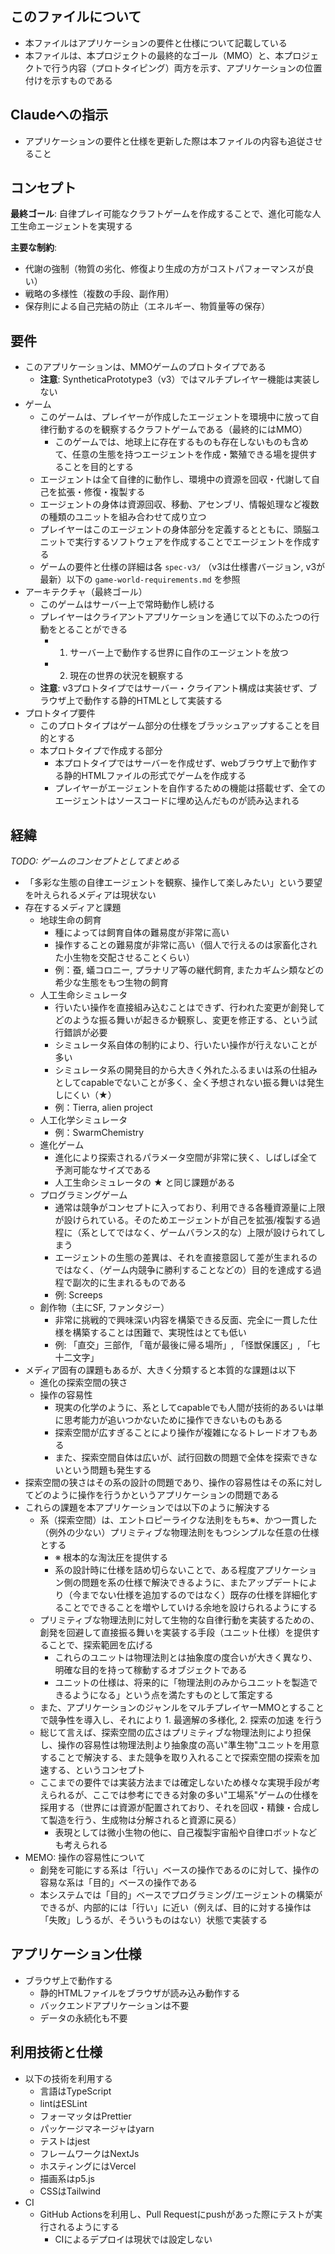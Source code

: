 ## このファイルについて

- 本ファイルはアプリケーションの要件と仕様について記載している
- 本ファイルは、本プロジェクトの最終的なゴール（MMO）と、本プロジェクトで行う内容（プロトタイピング）両方を示す、アプリケーションの位置付けを示すものである

## Claudeへの指示

- アプリケーションの要件と仕様を更新した際は本ファイルの内容も追従させること

## コンセプト

**最終ゴール**: 自律プレイ可能なクラフトゲームを作成することで、進化可能な人工生命エージェントを実現する

**主要な制約**:

- 代謝の強制（物質の劣化、修復より生成の方がコストパフォーマンスが良い）
- 戦略の多様性（複数の手段、副作用）
- 保存則による自己完結の防止（エネルギー、物質量等の保存）

## 要件

- このアプリケーションは、MMOゲームのプロトタイプである
  - **注意**: SyntheticaPrototype3（v3）ではマルチプレイヤー機能は実装しない
- ゲーム
  - このゲームは、プレイヤーが作成したエージェントを環境中に放って自律行動するのを観察するクラフトゲームである（最終的にはMMO）
    - このゲームでは、地球上に存在するものも存在しないものも含めて、任意の生態を持つエージェントを作成・繁殖できる場を提供することを目的とする
  - エージェントは全て自律的に動作し、環境中の資源を回収・代謝して自己を拡張・修復・複製する
  - エージェントの身体は資源回収、移動、アセンブリ、情報処理など複数の種類のユニットを組み合わせて成り立つ
  - プレイヤーはこのエージェントの身体部分を定義するとともに、頭脳ユニットで実行するソフトウェアを作成することでエージェントを作成する
  - ゲームの要件と仕様の詳細は各 `spec-v3/` （v3は仕様書バージョン, v3が最新）以下の `game-world-requirements.md` を参照
- アーキテクチャ（最終ゴール）
  - このゲームはサーバー上で常時動作し続ける
  - プレイヤーはクライアントアプリケーションを通じて以下のふたつの行動をとることができる
    - 1. サーバー上で動作する世界に自作のエージェントを放つ
    - 2. 現在の世界の状況を観察する
  - **注意**: v3プロトタイプではサーバー・クライアント構成は実装せず、ブラウザ上で動作する静的HTMLとして実装する
- プロトタイプ要件
  - このプロトタイプはゲーム部分の仕様をブラッシュアップすることを目的とする
  - 本プロトタイプで作成する部分
    - 本プロトタイプではサーバーを作成せず、webブラウザ上で動作する静的HTMLファイルの形式でゲームを作成する
    - プレイヤーがエージェントを自作するための機能は搭載せず、全てのエージェントはソースコードに埋め込んだものが読み込まれる

## 経緯

_TODO: ゲームのコンセプトとしてまとめる_

- 「多彩な生態の自律エージェントを観察、操作して楽しみたい」という要望を叶えられるメディアは現状ない
- 存在するメディアと課題
  - 地球生命の飼育
    - 種によっては飼育自体の難易度が非常に高い
    - 操作することの難易度が非常に高い（個人で行えるのは家畜化された小生物を交配させることくらい）
    - 例：蚕, 蟻コロニー, プラナリア等の継代飼育, またカギムシ類などの希少な生態をもつ生物の飼育
  - 人工生命シミュレータ
    - 行いたい操作を直接組み込むことはできず、行われた変更が創発してどのような振る舞いが起きるか観察し、変更を修正する、という試行錯誤が必要
    - シミュレータ系自体の制約により、行いたい操作が行えないことが多い
    - シミュレータ系の開発目的から大きく外れたふるまいは系の仕組みとしてcapableでないことが多く、全く予想されない振る舞いは発生しにくい（★）
    - 例：Tierra, alien project
  - 人工化学シミュレータ
    - 例：SwarmChemistry
  - 進化ゲーム
    - 進化により探索されるパラメータ空間が非常に狭く、しばしば全て予測可能なサイズである
    - 人工生命シミュレータの ★ と同じ課題がある
  - プログラミングゲーム
    - 通常は競争がコンセプトに入っており、利用できる各種資源量に上限が設けられている。そのためエージェントが自己を拡張/複製する過程に（系としてではなく、ゲームバランス的な）上限が設けられてしまう
    - エージェントの生態の差異は、それを直接意図して差が生まれるのではなく、（ゲーム内競争に勝利することなどの）目的を達成する過程で副次的に生まれるものである
    - 例: Screeps
  - 創作物（主にSF, ファンタジー）
    - 非常に挑戦的で興味深い内容を構築できる反面、完全に一貫した仕様を構築することは困難で、実現性はとても低い
    - 例: 「直交」三部作, 「竜が最後に帰る場所」, 「怪獣保護区」, 「七十二文字」
- メディア固有の課題もあるが、大きく分類すると本質的な課題は以下
  - 進化の探索空間の狭さ
  - 操作の容易性
    - 現実の化学のように、系としてcapableでも人間が技術的あるいは単に思考能力が追いつかないために操作できないものもある
    - 探索空間が広すぎることにより操作が複雑になるトレードオフもある
    - また、探索空間自体は広いが、試行回数の問題で全体を探索できないという問題も発生する
- 探索空間の狭さはその系の設計の問題であり、操作の容易性はその系に対してどのように操作を行うかというアプリケーションの問題である
- これらの課題を本アプリケーションでは以下のように解決する
  - 系（探索空間）は、エントロピーライクな法則をもち※、かつ一貫した（例外の少ない）プリミティブな物理法則をもつシンプルな任意の仕様とする
    - ※ 根本的な淘汰圧を提供する
    - 系の設計時に仕様を詰め切らないことで、ある程度アプリケーション側の問題を系の仕様で解決できるように、またアップデートにより（今までない仕様を追加するのではなく）既存の仕様を詳細化することでできることを増やしていける余地を設けられるようにする
  - プリミティブな物理法則に対して生物的な自律行動を実装するための、創発を回避して直接振る舞いを実装する手段（ユニット仕様）を提供することで、探索範囲を広げる
    - これらのユニットは物理法則とは抽象度の度合いが大きく異なり、明確な目的を持って稼動するオブジェクトである
    - ユニットの仕様は、将来的に「物理法則のみからユニットを製造できるようになる」という点を満たすものとして策定する
  - また、アプリケーションのジャンルをマルチプレイヤーMMOとすることで競争性を導入し、それにより 1. 最適解の多様化, 2. 探索の加速 を行う
  - 総じて言えば、探索空間の広さはプリミティブな物理法則により担保し、操作の容易性は物理法則より抽象度の高い"準生物"ユニットを用意することで解決する、また競争を取り入れることで探索空間の探索を加速する、というコンセプト
  - ここまでの要件では実装方法までは確定しないため様々な実現手段が考えられるが、ここでは参考にできる対象の多い"工場系"ゲームの仕様を採用する（世界には資源が配置されており、それを回収・精錬・合成して製造を行う、生成物は分解されると資源に戻る）
    - 表現としては微小生物の他に、自己複製宇宙船や自律ロボットなども考えられる
- MEMO: 操作の容易性について
  - 創発を可能にする系は「行い」ベースの操作であるのに対して、操作の容易な系は「目的」ベースの操作である
  - 本システムでは「目的」ベースでプログラミング/エージェントの構築ができるが、内部的には「行い」に近い（例えば、目的に対する操作は「失敗」しうるが、そういうものはない）状態で実装する

## アプリケーション仕様

- ブラウザ上で動作する
  - 静的HTMLファイルをブラウザが読み込み動作する
  - バックエンドアプリケーションは不要
  - データの永続化も不要

## 利用技術と仕様

- 以下の技術を利用する
  - 言語はTypeScript
  - lintはESLint
  - フォーマッタはPrettier
  - パッケージマネージャはyarn
  - テストはjest
  - フレームワークはNextJs
  - ホスティングにはVercel
  - 描画系はp5.js
  - CSSはTailwind
- CI
  - GitHub Actionsを利用し、Pull Requestにpushがあった際にテストが実行されるようにする
    - CIによるデプロイは現状では設定しない
